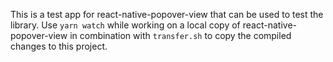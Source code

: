 This is a test app for react-native-popover-view that can be used to test the library. Use `yarn watch` while working on a local copy of react-native-popover-view in combination with `transfer.sh` to copy the compiled changes to this project.

